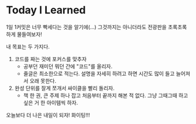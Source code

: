 # Today I Learned

1일 1커밋은 너무 빡세다는 것을 알기에(...) 그것까지는 아니더라도 전광판을 초록초록하게 물들여보자!

내 목표는 두 가지다.
1. 코드를 짜는 것에 포커스를 맞추자
   * 공부던 재미던 뭐던 간에 "코드"를 올리자.
   * 줄글은 최소한으로 적는다. 설명을 자세히 하려고 하면 시간도 많이 들고 늘어져서 오래 못한다.
2. 완성 단위를 잘게 쪼개서 싸이클을 빨리 돌리자.
   * 책 한 권, 큰 주제 하나 잡고 처음부터 끝까지 해본 적 없다. 그냥 그때그때 하고 싶은 거 한 아이템씩 하자.

오늘보다 더 나은 내일이 되자! 화이팅!!!
